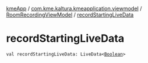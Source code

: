 [kmeApp](../../index.md) / [com.kme.kaltura.kmeapplication.viewmodel](../index.md) / [RoomRecordingViewModel](index.md) / [recordStartingLiveData](./record-starting-live-data.md)

# recordStartingLiveData

`val recordStartingLiveData: LiveData<`[`Boolean`](https://kotlinlang.org/api/latest/jvm/stdlib/kotlin/-boolean/index.html)`>`